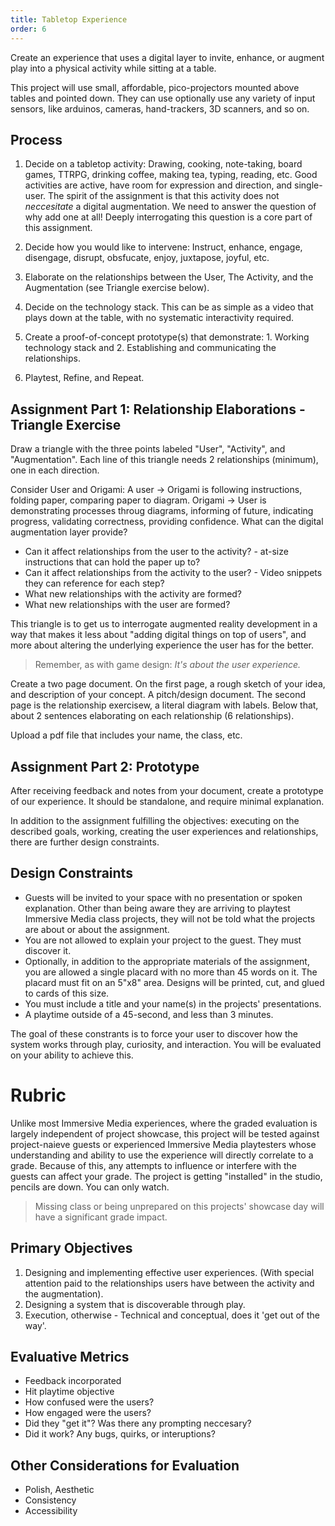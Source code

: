 ```yaml
---
title: Tabletop Experience
order: 6
---
```


Create an experience that uses a digital layer to invite, enhance, or augment play into a physical activity while sitting at a table.

This project will use small, affordable, pico-projectors mounted above tables and pointed down. They can use optionally use any variety of input sensors, like arduinos, cameras, hand-trackers, 3D scanners, and so on.

## Process

1. Decide on a tabletop activity: Drawing, cooking, note-taking, board games, TTRPG, drinking coffee, making tea, typing, reading, etc.
Good activities are active, have room for expression and direction, and single-user.
The spirit of the assignment is that this activity does not *neccesitate* a digital augmentation. We need to answer the question of why add one at all! Deeply interrogating this question is a core part of this assignment.

2. Decide how you would like to intervene: Instruct, enhance, engage, disengage, disrupt, obsfucate, enjoy, juxtapose, joyful, etc.
3. Elaborate on the relationships between the User, The Activity, and the Augmentation (see Triangle exercise below).
4. Decide on the technology stack. This can be as simple as a video that plays down at the table, with no systematic interactivity required.
5. Create a proof-of-concept prototype(s) that demonstrate: 1. Working technology stack and 2. Establishing and communicating the relationships.
6. Playtest, Refine, and Repeat.

## Assignment Part 1: Relationship Elaborations - Triangle Exercise

Draw a triangle with the three points labeled "User", "Activity", and "Augmentation". Each line of this triangle needs 2 relationships (minimum), one in each direction.

Consider User and Origami: A user -> Origami is following instructions, folding paper, comparing paper to diagram. Origami -> User is demonstrating processes throug diagrams, informing of future, indicating progress, validating correctness, providing confidence.
What can the digital augmentation layer provide?
- Can it affect relationships from the user to the activity? - at-size instructions that can hold the paper up to?
- Can it affect relationships from the activity to the user? - Video snippets they can reference for each step?
- What new relationships with the activity are formed?
- What new relationships with the user are formed?

This triangle is to get us to interrogate augmented reality development in a way that makes it less about "adding digital things on top of users", and more about altering the underlying experience the user has for the better.

> Remember, as with game design: *It's about the user experience.*

Create a two page document.
On the first page, a rough sketch of your idea, and description of your concept. A pitch/design document.
The second page is the relationship exercisew, a literal diagram with labels. Below that, about 2 sentences elaborating on each relationship (6 relationships).

Upload a pdf file that includes your name, the class, etc.

## Assignment Part 2: Prototype
After receiving feedback and notes from your document, create a prototype of our experience. It should be standalone, and require minimal explanation.

In addition to the assignment fulfilling the objectives: executing on the described goals, working, creating the user experiences and relationships, there are further design constraints.

## Design Constraints
- Guests will be invited to your space with no presentation or spoken explanation. Other than being aware they are arriving to playtest Immersive Media class projects, they will not be told what the projects are about or about the assignment.
- You are not allowed to explain your project to the guest. They must discover it.
- Optionally, in addition to the appropriate materials of the assignment, you are allowed a single placard with no more than 45 words on it. The placard must fit on an 5"x8" area. Designs will be printed, cut, and glued to cards of this size.
- You must include a title and your name(s) in the projects' presentations.
- A playtime outside of a 45-second, and less than 3 minutes.

The goal of these constrants is to force your user to discover how the system works through play, curiosity, and interaction. You will be evaluated on your ability to achieve this.

# Rubric
Unlike most Immersive Media experiences, where the graded evaluation is largely independent of project showcase, this project will be tested against project-naieve guests or experienced Immersive Media playtesters whose understanding and ability to use the experience will directly correlate to a grade.
Because of this, any attempts to influence or interfere with the guests can affect your grade. The project is getting "installed" in the studio, pencils are down. You can only watch.

> Missing class or being unprepared on this projects' showcase day will have a significant grade impact.

## Primary Objectives
1. Designing and implementing effective user experiences. (With special attention paid to the relationships users have between the activity and the augmentation).
2. Designing a system that is discoverable through play.
3. Execution, otherwise - Technical and conceptual, does it 'get out of the way'.

## Evaluative Metrics
- Feedback incorporated
- Hit playtime objective
- How confused were the users?
- How engaged were the users?
- Did they "get it"? Was there any prompting neccesary?
- Did it work? Any bugs, quirks, or interuptions?

## Other Considerations for Evaluation
- Polish, Aesthetic
- Consistency
- Accessibility
